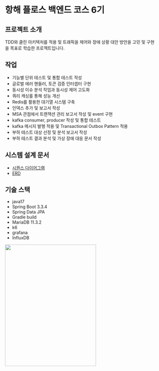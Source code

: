 # 항해 플로스 백엔드 코스 6기
## 프로젝트 소개
TDD와 클린 아키텍처를 적용 및 트래픽을 제어와 장애 상황 대안 방안을 고민 및 구현을 목표로 학습한 프로젝트입니다.

## 작업
- 기능별 단위 테스트 및 통합 테스트 작성
- 글로벌 에러 핸들러, 토큰 검증 인터셉터 구현
- 동시성 이슈 분석 작업과 동시성 제어 고도화
- 쿼리 캐싱를 통해 성능 개선
- Redis를 활용한 대기열 시스템 구축
- 인덱스 추가 및 보고서 작성
- MSA 관점에서 트랜잭션 관리 보고서 작성 및 event 구현
- kafka consumer, producer 작성 및 통합 테스트
- kafka 메시지 발행 적용 및 Transactional Outbox Pattern 적용
- 부하 테스트 대상 선정 및 분석 보고서 작성
- 부하 테스트 결과 분석 및 가상 장애 대응 문서 작성
  
## 시스템 설계 문서
- [시퀀스 다이어그램](https://github.com/seungwontech/hhplus-concert-week3-5/blob/main/docs/%EC%8B%9C%ED%80%80%EC%8A%A4%EB%8B%A4%EC%9D%B4%EC%96%B4%EA%B7%B8%EB%9E%A8.md)
- [ERD](https://github.com/seungwontech/hhplus-concert-week3-5/blob/main/docs/ERD.md)

## 기술 스택
- java17
- Spring Boot 3.3.4
- Spring Data JPA 
- Gradle build
- MariaDB 11.3.2
- k6
- grafana
- InfluxDB

<img src="https://github.com/user-attachments/assets/f7ddb170-5653-4f20-a33c-4f9243e6b3a6" width="300" height="400"/>


